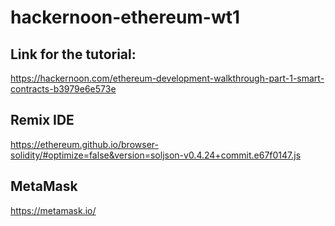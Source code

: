 # hackernoon-ethereum-wt1

## Link for the tutorial:

https://hackernoon.com/ethereum-development-walkthrough-part-1-smart-contracts-b3979e6e573e

## Remix IDE

https://ethereum.github.io/browser-solidity/#optimize=false&version=soljson-v0.4.24+commit.e67f0147.js

## MetaMask

https://metamask.io/

